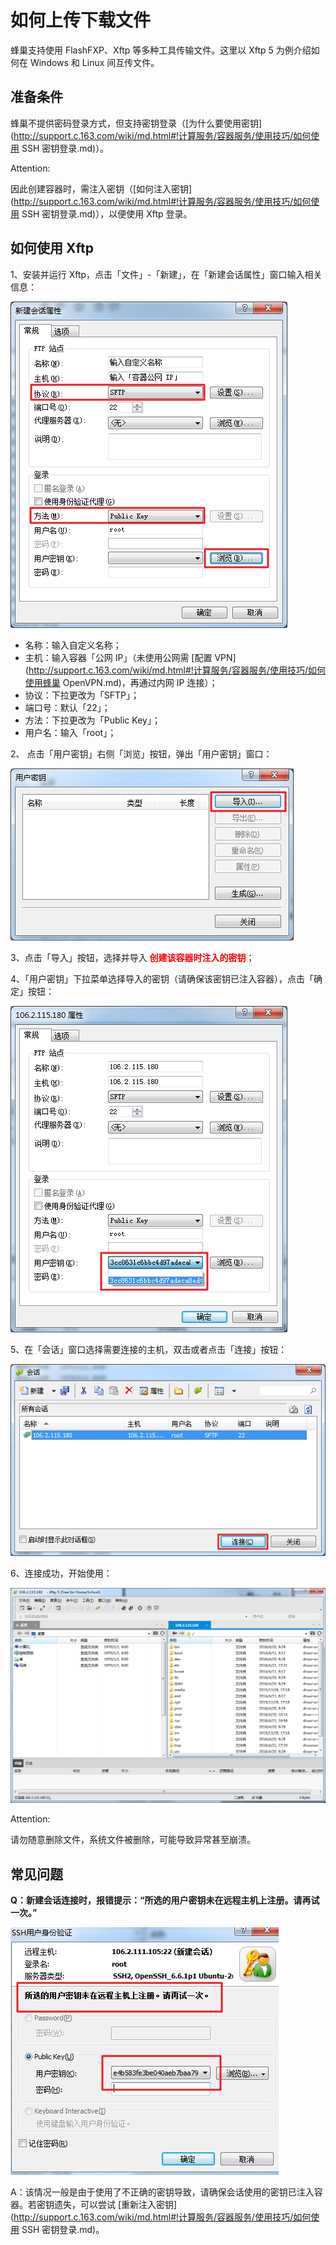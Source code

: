 # 如何上传下载文件

蜂巢支持使用 FlashFXP、Xftp 等多种工具传输文件。这里以 Xftp 5 为例介绍如何在 Windows 和 Linux 间互传文件。


## 准备条件
蜂巢不提供密码登录方式，但支持密钥登录（[为什么要使用密钥](http://support.c.163.com/wiki/md.html#!计算服务/容器服务/使用技巧/如何使用 SSH 密钥登录.md)）。

<span>Attention:</span><div class="alertContent">因此创建容器时，需注入密钥（[如何注入密钥](http://support.c.163.com/wiki/md.html#!计算服务/容器服务/使用技巧/如何使用 SSH 密钥登录.md)），以便使用 Xftp 登录。</div>

## 如何使用 Xftp
1、安装并运行 Xftp，点击「文件」-「新建」，在「新建会话属性」窗口输入相关信息：

![](../image/如何上传下载文件-新建Xftp会话.png)
* 名称：输入自定义名称；
* 主机：输入容器「公网 IP」（未使用公网需 [配置 VPN](http://support.c.163.com/wiki/md.html#!计算服务/容器服务/使用技巧/如何使用蜂巢 OpenVPN.md)，再通过内网 IP 连接）；
* 协议：下拉更改为「SFTP」；
* 端口号：默认「22」；
* 方法：下拉更改为「Public Key」；
* 用户名：输入「root」；

2、 点击「用户密钥」右侧「浏览」按钮，弹出「用户密钥」窗口：

![](../image/如何上传下载文件-Xftp导入密钥.png)

3、点击「导入」按钮，选择并导入 <font color="red"><b>创建该容器时注入的密钥</b></font>；

4、「用户密钥」下拉菜单选择导入的密钥（请确保该密钥已注入容器），点击「确定」按钮：

![](../image/如何上传下载文件-Xftp选择密钥.png)

5、在「会话」窗口选择需要连接的主机，双击或者点击「连接」按钮：

![](../image/如何上传下载文件-Xftp连接.png)

6、连接成功，开始使用：

![](../image/如何上传下载文件-Xftp连接成功.png)

<span>Attention:</span><div class="alertContent">请勿随意删除文件，系统文件被删除，可能导致异常甚至崩溃。</div>

## 常见问题
**Q：新建会话连接时，报错提示：“所选的用户密钥未在远程主机上注册。请再试一次。”**

![](../image/如何上传下载文件-密钥未在远程主机上注册.png)

A：该情况一般是由于使用了不正确的密钥导致，请确保会话使用的密钥已注入容器。若密钥遗失，可以尝试 [重新注入密钥](http://support.c.163.com/wiki/md.html#!计算服务/容器服务/使用技巧/如何使用 SSH 密钥登录.md)。